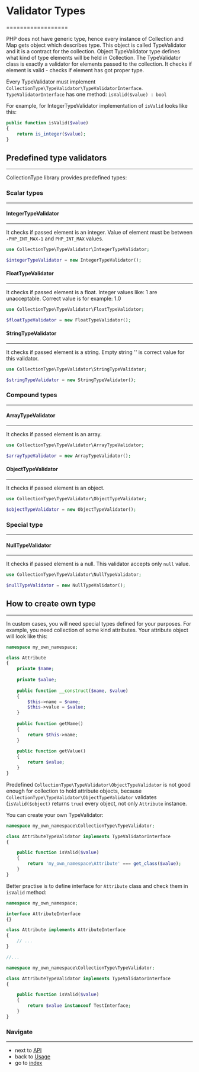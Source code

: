 # Validator Types
==================

PHP does not have generic type, hence every instance of Collection and Map gets object which describes type. 
This object is called TypeValidator and it is a contract for the collection. Object TypeValidator type defines what kind of type elements will be held in Collection.
The TypeValidator class is exactly a validator for elements passed to the collection. It checks if element is valid - checks if element has got proper type.

Every TypeValidator must implement `CollectionType\TypeValidator\TypeValidatorInterface`. `TypeValidatorInterface` has one method: `isValid($value) : bool`

For example, for IntegerTypeValidator implementation of `isValid` looks like this:

```php
public function isValid($value)
{
    return is_integer($value);
}
```

## Predefined type validators
-----------------------------

CollectionType library provides predefined types:

### Scalar types
---------------

#### IntegerTypeValidator
-------------------------

It checks if passed element is an integer. Value of element must be between `-PHP_INT_MAX-1` and `PHP_INT_MAX` values.
 
```php
use CollectionType\TypeValidator\IntegerTypeValidator;

$integerTypeValidator = new IntegerTypeValidator();
```

#### FloatTypeValidator
-----------------------

It checks if passed element is a float. Integer values like: 1 are unacceptable. Correct value is for example: 1.0
 
```php
use CollectionType\TypeValidator\FloatTypeValidator;

$floatTypeValidator = new FloatTypeValidator();
```

#### StringTypeValidator
------------------------

It checks if passed element is a string. Empty string '' is correct value for this validator.
 
```php
use CollectionType\TypeValidator\StringTypeValidator;

$stringTypeValidator = new StringTypeValidator();
```

### Compound types
-----------------

#### ArrayTypeValidator
-----------------------

It checks if passed element is an array.
 
```php
use CollectionType\TypeValidator\ArrayTypeValidator;

$arrayTypeValidator = new ArrayTypeValidator();
```

#### ObjectTypeValidator
------------------------

It checks if passed element is an object.
 
```php
use CollectionType\TypeValidator\ObjectTypeValidator;

$objectTypeValidator = new ObjectTypeValidator();
```

### Special type
----------------

#### NullTypeValidator
----------------------

It checks if passed element is a null. This validator accepts only `null` value.
 
```php
use CollectionType\TypeValidator\NullTypeValidator;

$nullTypeValidator = new NullTypeValidator();
```

## How to create own type
-------------------------

In custom cases, you will need special types defined for your purposes. For example, you need collection of some kind attributes.
Your attribute object will look like this:

```php
namespace my_own_namespace;

class Attribute
{
    private $name;
    
    private $value;
    
    public function __construct($name, $value) 
    {
        $this->name = $name;
        $this->value = $value;
    }
    
    public function getName()
    {
        return $this->name;
    }
    
    public function getValue()
    {
        return $value;
    }
}
```

Predefined `CollectionType\TypeValidator\ObjectTypeValidator` is not good enough for collection to hold attribute objects, because
`CollectionType\TypeValidator\ObjectTypeValidator` validates (`isValid($object)` returns `true`) every object, not only `Attribute` instance.
 
You can create your own TypeValidator:

```php
namespace my_own_namespace\CollectionType\TypeValidator;

class AttributeTypeValidator implements TypeValidatorInterface
{

    public function isValid($value)
    {
        return 'my_own_namespace\Attribute' === get_class($value);
    }
}
```

Better practise is to define interface for `Attribute` class and check them in `isValid` method:

```php
namespace my_own_namespace;

interface AttributeInterface
{}

class Attribute implements AttributeInterface
{
    // ...
}

//...

namespace my_own_namespace\CollectionType\TypeValidator;

class AttributeTypeValidator implements TypeValidatorInterface
{

    public function isValid($value)
    {
        return $value instanceof TestInterface;
    }
}
```

### Navigate
------------

* next to [API](/docs/5.API.md)
* back to [Usage](/docs/3.Usage.md)
* go to [index](/docs/README.md)

